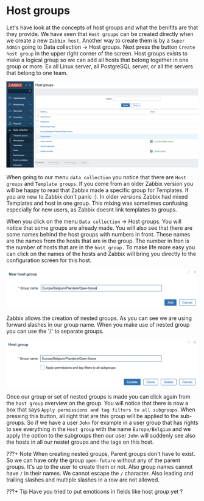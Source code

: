 # Host groups

Let's have look at the concepts of host groups and what the benifits are that they provide. 
We have seen that ```Host groups``` can be created directly when we create a new ```Zabbix host```.
Another way to create them is by a ```Super Admin``` going to Data collection -> Host groups. Next press the button ```Create host group``` in the upper right corner of the screen.
Host groups exists to make a logical group so we can add all hosts that belong together in one group or more. Ex all Linux server, all PostgreSQL server, or all the servers that belong to one team.


![host-groups](image/host-groups/all-groups.png)

When going to our menu ```data collection``` you notice that there are ```Host groups``` and ```Template groups```. If you come from an older Zabbix version you will be happy to read that Zabbix made a specific group for Templates. If you are new to Zabbix don't panic :). In older versions Zabbix had mixed Templates and host in one group. This mixing was sometimes confusing especially for new users, as Zabbix doesnt link templates to groups. 

When you click on the menu ```Data collection``` -> Host groups. You will notice that some groups are already made. You will also see that there are some names behind the host groups with numbers in front. These names are the names from the hosts that are in the group. The number in fron is the number of hosts that are in the ```host group.``` To make life more easy you can click on the names of the hosts and Zabbix will bring you directly to the configuration screen for this host.

![host-groups](image/host-groups/host-groups.png)

Zabbix allows the creation of nested groups. As you can see we are using forward slashes in our group name. When you make use of nested group you can use the '/' to separate groups. 


![host-groups](image/host-groups/host-groups-edit.png)

Once our group or set of nested groups is made you can click again from the ```host group``` overview on the group. You will notice that there is now a box that says ```Apply permissions and tag filters to all subgroups```. When pressing this button, all right that are this group will be applied to the sub-groups. So if we have a user ```John``` for example in a user group that has rights to see everything in the ```Host group``` with the name ```Europe/Belgium``` and we apply the option to the subgroups then our user ```John``` will suddenly see also the hosts in all our nestet groups and the tags on this host.



???+ Note
    When creating nested groups, Parent groups don't have to exist. So we can have only the group ```open-future``` without any of the parent groups. It's up to the user to create them or not. Also group names cannot have `/` in their names. We cannot escape the `/` character. Also leading and trailing slashes and multiple slashes in a row are not allowed.

???+ Tip
    Have you tried to put emoticons in fields like host group yet ?
